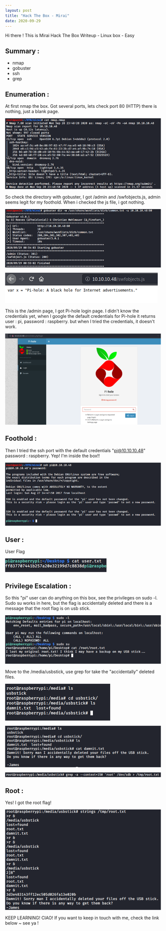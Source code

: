 ```yaml
---
layout: post
title: "Hack The Box - Mirai"
date: 2020-09-29
---
```

<div markdown=1 class="blurb" >
Hi there ! This is Mirai Hack The Box Writeup - Linux box - Easy

## Summary :
<ul class="summary">
    <li>nmap</li>
    <li>gobuster</li>
    <li>ssh</li>
    <li>grep</li>
</ul>

## Enumeration :
At first nmap the box. Got several ports, lets check port 80 (HTTP) there is nothing, just a blank page.

![](/image/mirai/nmap.PNG)

So check the directory with gobuster, I got /admin and /swfobjects.js, admin seems legit for my foothold. When i checked the js file, i got nothing.

![](/image/mirai/gobuster.PNG)

![](/image/mirai/swf.PNG)

This is the /admin page, I got Pi-hole login page. I didn't know the credentials yet, when I google the default credentials for Pi-hole it returns user : pi, password : raspberry. but when I tried the credentials, it doesn't work. 

![](/image/mirai/pihole.PNG)


## Foothold :
Then I tried the ssh port with the default credentials "pi@10.10.10.48" password : raspberry. Yep! I'm inside the box!!

![](/image/mirai/ssh.PNG)

## User :
User Flag

![](/image/mirai/user.PNG)

## Privilege Escalation :
So this "pi" user can do anything on this box, see the privileges on sudo -l. Sudo su works in here, but the flag is accidentally deleted and there is a message that the root flag is on usb stick.

![](/image/mirai/privesc.PNG)

Move to the /media/usbstick, use grep for take the "accidentally" deleted files. 

![](/image/mirai/mount.PNG)

![](/image/mirai/deleted.PNG)

![](/image/mirai/grep.PNG)

## Root : 
Yes! I got the root flag!

![](/image/mirai/root.PNG)

KEEP LEARNING! CIAO!
If you want to keep in touch with me, check the link below ~ see ya !







</div>
